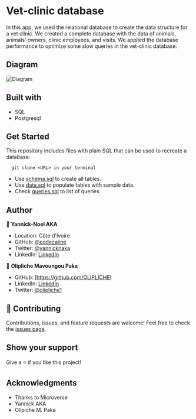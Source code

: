 # Vet-clinic database
In this app, we used the relational database to create the data structure for a vet clinic. We created a complete database with the data of animals, animals' owners, clinic employees, and visits. We applied the database performance to optimize some slow queries in the vet-clinic database.

## Diagram 
![Diagram](./diagram.png)

## Built with
- SQL
- Postgresql

## Get Started
This repository includes files with plain SQL that can be used to recreate a database:

 ```
   git clone <URL> in your terminal
   ```

- Use [schema.sql](./schema.sql) to create all tables.
- Use [data.sql](./data.sql) to populate tables with sample data.
- Check [queries.sql](./queries.sql) to list of queries

## Author
👤 **Yannick-Noel AKA**
- Location: Côte d'Ivoire
- GitHub: [@codecaiine](https://github.com/codecaiine)
- Twitter: [@yannicknaka](https://twitter.com/yannicknaka)
- LinkedIn: [LinkedIn](https://www.linkedin.com/in/yannick-no%C3%ABl-aka/)

👤 **Olipliche Mavoungou Paka**
- GitHub: [https://github.com/OLIPLICHE)
- LinkedIn: [LinkedIn](https://www.linkedin.com/in/olipliche/)
- Twitter: [@olipliche1](https://twitter.com/olipliche1)

## 🤝 Contributing
Contributions, issues, and feature requests are welcome!
Feel free to check the [issues page](https://github.com/codecaiine/vet-clinic/issues).

## Show your support
Give a ⭐️ if you like this project!

## Acknowledgments
- Thanks to Microverse
- Yannick AKA
- Olipiche M. Paka